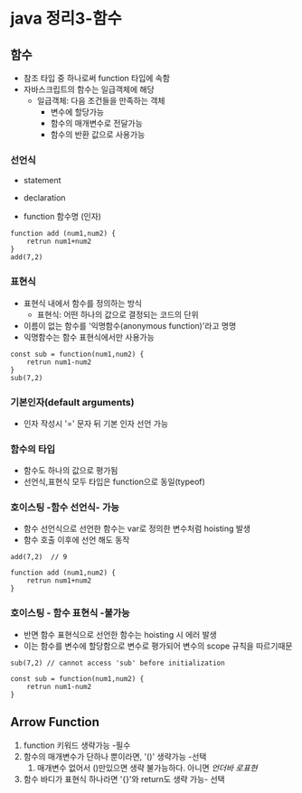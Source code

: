 # java 정리3-함수

## 함수

- 참조 타입 중 하나로써 function 타입에 속함
- 자바스크립트의 함수는 일급객체에 해당
  - 일급객체: 다음 조건들을 만족하는 객체
    - 변수에 할당가능
    - 함수의 매개변수로 전달가능
    - 함수의 반환 값으로 사용가능

### 선언식

- statement
- declaration

- function 함수명 (인자)

```
function add (num1,num2) {
	retrun num1+num2
}
add(7,2)
```



### 표현식

- 표현식 내에서 함수를 정의하는 방식
  - 표현식: 어떤 하나의 값으로 결정되는 코드의 단위
- 이름이 없는 함수를 '익명함수(anonymous function)'라고 명명
- 익명함수는 함수 표현식에서만 사용가능

```
const sub = function(num1,num2) {
	retrun num1-num2
}
sub(7,2)
```



### 기본인자(default arguments)

- 인자 작성시 '=' 문자 뒤 기본 인자 선언 가능



### 함수의 타입

- 함수도 하나의 값으로 평가됨
- 선언식,표현식 모두 타입은 function으로 동일(typeof)



### 호이스팅 -함수 선언식- 가능

- 함수 선언식으로 선언한 함수는 var로 정의한 변수처럼 hoisting 발생
- 함수 호출 이후에 선언 해도 동작

```
add(7,2)  // 9 

function add (num1,num2) {
	retrun num1+num2
}

```

### 호이스팅 - 함수 표현식 -불가능

- 반면 함수 표현식으로 선언한 함수는 hoisting 시 에러 발생
- 이는 함수를 변수에 할당함으로 변수로 평가되어 변수의 scope 규칙을 따르기때문

```
sub(7,2) // cannot access 'sub' before initialization

const sub = function(num1,num2) {
	retrun num1-num2
}

```



## Arrow Function

1. function 키워드 생략가능 -필수
2. 함수의 매개변수가 단하나 뿐이라면, '()' 생략가능 -선택
   1. 매개변수 없어서 ()만있으면 생략 불가능하다. 아니면 _언더바 로표현_
3. 함수 바디가 표현식 하나라면 '{}'와 return도 생략 가능- 선택

```
```

